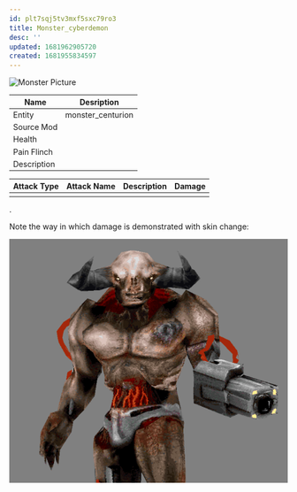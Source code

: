 ```yaml
---
id: plt7sqj5tv3mxf5sxc79ro3
title: Monster_cyberdemon
desc: ''
updated: 1681962905720
created: 1681955834597
---
```

![Monster Picture](assets/img/cyberdemon.png)

|Name  |Desription|
|------|-------------|
|Entity|monster_centurion|
|Source Mod||
|Health||
|Pain Flinch||
|Description||

|Attack Type|Attack Name|Description|Damage|
|-----------|-----------|-----------|------|
||||

.

Note the way in which damage is demonstrated with skin change:

![Monster Picture](assets/img/tyrantgore.gif)